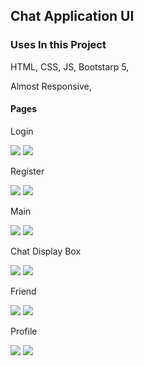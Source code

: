 ## Chat Application UI

### Uses In this Project

HTML, CSS, JS, Bootstarp 5,

Almost Responsive,


#### Pages

Login

<img src="assets/readme/login_ph.png">
<img src="assets/readme/login_(laptop).png">

Register

<img src="assets/readme/responsive_reg.png">
<img src="assets/readme/reg.png">


Main

<img src="assets/readme/main_mobi.png">
<img src="assets/readme/main_lap.png">


Chat Display Box

<img src="assets/readme/chatdisplayarea_lap.png">
<img src="assets/readme/chatdisplay_lap.png">

Friend

<img src="assets/readme/friends_mobi.png">
<img src="assets/readme/friend_lap.png">

Profile

<img src="assets/readme/profile_mobi.png">
<img src="assets/readme/profile_lap.png">
